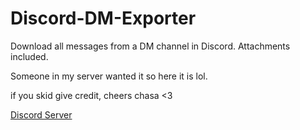 # Discord-DM-Exporter
Download all messages from a DM channel in Discord. Attachments included.

Someone in my server wanted it so here it is lol.

if you skid give credit, cheers
chasa <3


[Discord Server](https://chasa.wtf/discord)
